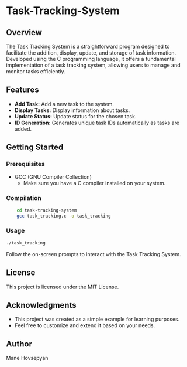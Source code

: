 # Task-Tracking-System

## Overview

The Task Tracking System is a straightforward program designed to facilitate the addition, display, update, and storage of task information. Developed using the C programming language, it offers a fundamental implementation of a task tracking system, allowing users to manage and monitor tasks efficiently.

## Features

- **Add Task:** Add a new task to the system.
- **Display Tasks:** Display information about tasks.
- **Update Status:** Update status for the chosen task.
- **ID Generation:** Generates unique task IDs automatically as tasks are added.

## Getting Started

### Prerequisites

- GCC (GNU Compiler Collection)
  - Make sure you have a C compiler installed on your system.

### Compilation

```bash
    cd task-tracking-system
    gcc task_tracking.c -o task_tracking
```

### Usage

```bash
./task_tracking
```

Follow the on-screen prompts to interact with the Task Tracking System.

## License

This project is licensed under the MIT License.

## Acknowledgments

- This project was created as a simple example for learning purposes.
- Feel free to customize and extend it based on your needs.

## Author

Mane Hovsepyan

